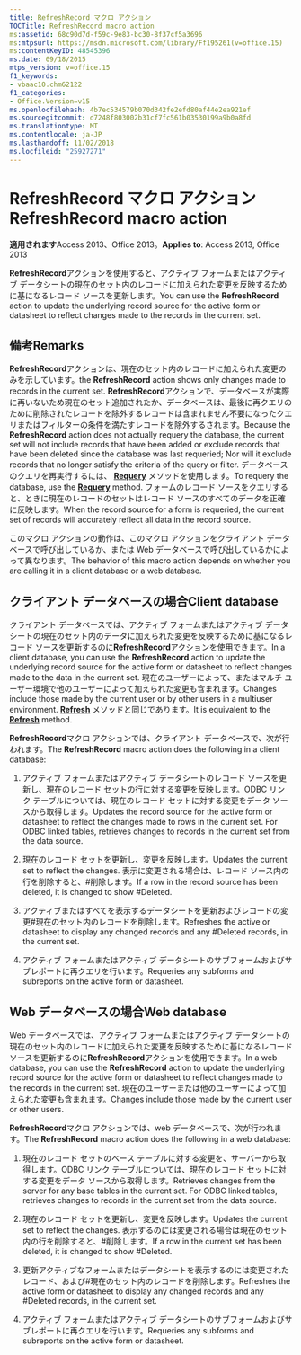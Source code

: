 ```yaml
---
title: RefreshRecord マクロ アクション
TOCTitle: RefreshRecord macro action
ms:assetid: 68c90d7d-f59c-9e83-bc30-8f37cf5a3696
ms:mtpsurl: https://msdn.microsoft.com/library/Ff195261(v=office.15)
ms:contentKeyID: 48545396
ms.date: 09/18/2015
mtps_version: v=office.15
f1_keywords:
- vbaac10.chm62122
f1_categories:
- Office.Version=v15
ms.openlocfilehash: 4b7ec534579b070d342fe2efd80af44e2ea921ef
ms.sourcegitcommit: d7248f803002b31cf7fc561b03530199a9b0a8fd
ms.translationtype: MT
ms.contentlocale: ja-JP
ms.lasthandoff: 11/02/2018
ms.locfileid: "25927271"
---
```

# <a name="refreshrecord-macro-action"></a><span data-ttu-id="30bda-102">RefreshRecord マクロ アクション</span><span class="sxs-lookup"><span data-stu-id="30bda-102">RefreshRecord macro action</span></span>


<span data-ttu-id="30bda-103">**適用されます**Access 2013、Office 2013。</span><span class="sxs-lookup"><span data-stu-id="30bda-103">**Applies to**: Access 2013, Office 2013</span></span>

<span data-ttu-id="30bda-104">**RefreshRecord**アクションを使用すると、アクティブ フォームまたはアクティブ データシートの現在のセット内のレコードに加えられた変更を反映するために基になるレコード ソースを更新します。</span><span class="sxs-lookup"><span data-stu-id="30bda-104">You can use the **RefreshRecord** action to update the underlying record source for the active form or datasheet to reflect changes made to the records in the current set.</span></span>

## <a name="remarks"></a><span data-ttu-id="30bda-105">備考</span><span class="sxs-lookup"><span data-stu-id="30bda-105">Remarks</span></span>

<span data-ttu-id="30bda-106">**RefreshRecord**アクションは、現在のセット内のレコードに加えられた変更のみを示しています。</span><span class="sxs-lookup"><span data-stu-id="30bda-106">the **RefreshRecord** action shows only changes made to records in the current set.</span></span> <span data-ttu-id="30bda-107">**RefreshRecord**アクションで、データベースが実際に再いないため現在のセット追加されたか、データベースは、最後に再クエリのために削除されたレコードを除外するレコードは含まれません不要になったクエリまたはフィルターの条件を満たすレコードを除外するされます。</span><span class="sxs-lookup"><span data-stu-id="30bda-107">Because the **RefreshRecord** action does not actually requery the database, the current set will not include records that have been added or exclude records that have been deleted since the database was last requeried; Nor will it exclude records that no longer satisfy the criteria of the query or filter.</span></span> <span data-ttu-id="30bda-108">データベースのクエリを再実行するには、 **[Requery](requery-macro-action.md)** メソッドを使用します。</span><span class="sxs-lookup"><span data-stu-id="30bda-108">To requery the database, use the **[Requery](requery-macro-action.md)** method.</span></span> <span data-ttu-id="30bda-109">フォームのレコード ソースをクエリすると、ときに現在のレコードのセットはレコード ソースのすべてのデータを正確に反映します。</span><span class="sxs-lookup"><span data-stu-id="30bda-109">When the record source for a form is requeried, the current set of records will accurately reflect all data in the record source.</span></span>

<span data-ttu-id="30bda-110">このマクロ アクションの動作は、このマクロ アクションをクライアント データベースで呼び出しているか、または Web データベースで呼び出しているかによって異なります。</span><span class="sxs-lookup"><span data-stu-id="30bda-110">The behavior of this macro action depends on whether you are calling it in a client database or a web database.</span></span>

## <a name="client-database"></a><span data-ttu-id="30bda-111">クライアント データベースの場合</span><span class="sxs-lookup"><span data-stu-id="30bda-111">Client database</span></span>

<span data-ttu-id="30bda-112">クライアント データベースでは、アクティブ フォームまたはアクティブ データシートの現在のセット内のデータに加えられた変更を反映するために基になるレコード ソースを更新するのに**RefreshRecord**アクションを使用できます。</span><span class="sxs-lookup"><span data-stu-id="30bda-112">In a client database, you can use the **RefreshRecord** action to update the underlying record source for the active form or datasheet to reflect changes made to the data in the current set.</span></span> <span data-ttu-id="30bda-113">現在のユーザーによって、またはマルチ ユーザー環境で他のユーザーによって加えられた変更も含まれます。</span><span class="sxs-lookup"><span data-stu-id="30bda-113">Changes include those made by the current user or by other users in a multiuser environment.</span></span> <span data-ttu-id="30bda-114">**[Refresh](https://msdn.microsoft.com/library/ff836021\(v=office.15\))** メソッドと同じであります。</span><span class="sxs-lookup"><span data-stu-id="30bda-114">It is equivalent to the **[Refresh](https://msdn.microsoft.com/library/ff836021\(v=office.15\))** method.</span></span>

<span data-ttu-id="30bda-115">**RefreshRecord**マクロ アクションでは、クライアント データベースで、次が行われます。</span><span class="sxs-lookup"><span data-stu-id="30bda-115">The **RefreshRecord** macro action does the following in a client database:</span></span>

1.  <span data-ttu-id="30bda-p103">アクティブ フォームまたはアクティブ データシートのレコード ソースを更新し、現在のレコード セットの行に対する変更を反映します。ODBC リンク テーブルについては、現在のレコード セットに対する変更をデータ ソースから取得します。</span><span class="sxs-lookup"><span data-stu-id="30bda-p103">Updates the record source for the active form or datasheet to reflect the changes made to rows in the current set. For ODBC linked tables, retrieves changes to records in the current set from the data source.</span></span>

2.  <span data-ttu-id="30bda-118">現在のレコード セットを更新し、変更を反映します。</span><span class="sxs-lookup"><span data-stu-id="30bda-118">Updates the current set to reflect the changes.</span></span> <span data-ttu-id="30bda-119">表示に変更される場合は、レコード ソース内の行を削除すると、\#削除します。</span><span class="sxs-lookup"><span data-stu-id="30bda-119">If a row in the record source has been deleted, it is changed to show \#Deleted.</span></span>

3.  <span data-ttu-id="30bda-120">アクティブまたはすべてを表示するデータシートを更新およびレコードの変更\#現在のセット内のレコードを削除します。</span><span class="sxs-lookup"><span data-stu-id="30bda-120">Refreshes the active or datasheet to display any changed records and any \#Deleted records, in the current set.</span></span>

4.  <span data-ttu-id="30bda-121">アクティブ フォームまたはアクティブ データシートのサブフォームおよびサブレポートに再クエリを行います。</span><span class="sxs-lookup"><span data-stu-id="30bda-121">Requeries any subforms and subreports on the active form or datasheet.</span></span>

## <a name="web-database"></a><span data-ttu-id="30bda-122">Web データベースの場合</span><span class="sxs-lookup"><span data-stu-id="30bda-122">Web database</span></span>

<span data-ttu-id="30bda-123">Web データベースでは、アクティブ フォームまたはアクティブ データシートの現在のセット内のレコードに加えられた変更を反映するために基になるレコード ソースを更新するのに**RefreshRecord**アクションを使用できます。</span><span class="sxs-lookup"><span data-stu-id="30bda-123">In a web database, you can use the **RefreshRecord** action to update the underlying record source for the active form or datasheet to reflect changes made to the records in the current set.</span></span> <span data-ttu-id="30bda-124">現在のユーザーまたは他のユーザーによって加えられた変更も含まれます。</span><span class="sxs-lookup"><span data-stu-id="30bda-124">Changes include those made by the current user or other users.</span></span>

<span data-ttu-id="30bda-125">**RefreshRecord**マクロ アクションでは、web データベースで、次が行われます。</span><span class="sxs-lookup"><span data-stu-id="30bda-125">The **RefreshRecord** macro action does the following in a web database:</span></span>

1.  <span data-ttu-id="30bda-p106">現在のレコード セットのベース テーブルに対する変更を、サーバーから取得します。ODBC リンク テーブルについては、現在のレコード セットに対する変更をデータ ソースから取得します。</span><span class="sxs-lookup"><span data-stu-id="30bda-p106">Retrieves changes from the server for any base tables in the current set. For ODBC linked tables, retrieves changes to records in the current set from the data source.</span></span>

2.  <span data-ttu-id="30bda-128">現在のレコード セットを更新し、変更を反映します。</span><span class="sxs-lookup"><span data-stu-id="30bda-128">Updates the current set to reflect the changes.</span></span> <span data-ttu-id="30bda-129">表示するのには変更される場合は現在のセット内の行を削除すると、\#削除します。</span><span class="sxs-lookup"><span data-stu-id="30bda-129">If a row in the current set has been deleted, it is changed to show \#Deleted.</span></span>

3.  <span data-ttu-id="30bda-130">更新アクティブなフォームまたはデータシートを表示するのには変更されたレコード、および\#現在のセット内のレコードを削除します。</span><span class="sxs-lookup"><span data-stu-id="30bda-130">Refreshes the active form or datasheet to display any changed records and any \#Deleted records, in the current set.</span></span>

4.  <span data-ttu-id="30bda-131">アクティブ フォームまたはアクティブ データシートのサブフォームおよびサブレポートに再クエリを行います。</span><span class="sxs-lookup"><span data-stu-id="30bda-131">Requeries any subforms and subreports on the active form or datasheet.</span></span>

